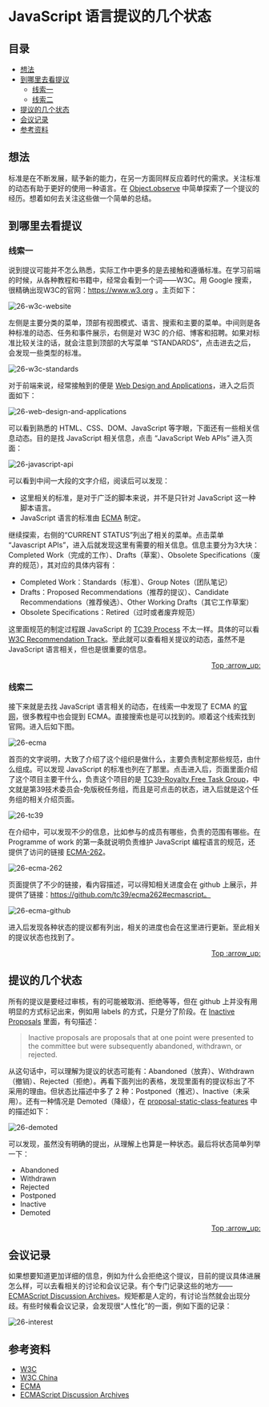 # JavaScript 语言提议的几个状态
## <a name="index"></a> 目录
* [想法](#think)
* [到哪里去看提议](#where)
  * [线索一](#clue1)
  * [线索二](#clue2)
* [提议的几个状态](#status)
* [会议记录](#record)
* [参考资料](#reference)

## <a name="think"></a> 想法
标准是在不断发展，赋予新的能力，在另一方面同样反应着时代的需求。关注标准的动态有助于更好的使用一种语言。在 [Object.observe][url-blog-25] 中简单探索了一个提议的经历。想着如何去关注这些做一个简单的总结。

## <a name="where"></a> 到哪里去看提议
### <a name="clue1"></a> 线索一
说到提议可能并不怎么熟悉，实际工作中更多的是去接触和遵循标准。在学习前端的时候，从各种教程和书籍中，经常会看到一个词——W3C。用 Google 搜索，很精确出现W3C的官网：https://www.w3.org 。主页如下：

![26-w3c-website][url-local-w3c-website]

左侧是主要分类的菜单，顶部有视图模式、语言、搜索和主要的菜单。中间则是各种标准的动态、任务和事件展示，右侧是对 W3C 的介绍、博客和招聘。如果对标准比较关注的话，就会注意到顶部的大写菜单 “STANDARDS”，点击进去之后，会发现一些类型的标准。

![26-w3c-standards][url-local-w3c-standards]

对于前端来说，经常接触到的便是 [Web Design and Applications][url-web-design-and-applications]，进入之后页面如下：

![26-web-design-and-applications][url-local-web-design-and-applications]

可以看到熟悉的 HTML、CSS、DOM、JavaScript 等字眼，下面还有一些相关信息动态。目的是找 JavaScript 相关信息，点击 “JavaScript Web APIs” 进入页面：

![26-javascript-api][url-local-javascript-api]

可以看到中间一大段的文字介绍，阅读后可以发现：
- 这里相关的标准，是对于广泛的脚本来说，并不是只针对 JavaScript 这一种脚本语言。
- JavaScript 语言的标准由 [ECMA][url-ecma] 制定。

继续探索，右侧的“CURRENT STATUS”列出了相关的菜单。点击菜单 “Javascript APIs”，进入后就发现这里有需要的相关信息。信息主要分为3大块：Completed Work（完成的工作）、Drafts（草案）、Obsolete Specifications（废弃的规范），其对应的具体内容有：
- Completed Work：Standards（标准）、Group Notes（团队笔记）
- Drafts：Proposed Recommendations（推荐的提议）、Candidate Recommendations（推荐候选）、Other Working Drafts（其它工作草案）
- Obsolete Specifications：Retired（过时或者废弃规范）

这里面规范的制定过程跟 JavaScript 的 [TC39 Process][url-TC39-Process] 不太一样。具体的可以看 [W3C Recommendation Track][url-w3c-track]。至此就可以查看相关提议的动态，虽然不是 JavaScript 语言相关，但也是很重要的信息。
<div align="right"><a href="#index">Top :arrow_up:</a></div>

### <a name="clue2"></a> 线索二
接下来就是去找 JavaScript 语言相关的动态，在线索一中发现了 ECMA 的[官网][url-ecma]，很多教程中也会提到 ECMA。直接搜索也是可以找到的。顺着这个线索找到官网。进入后如下图。

![26-ecma][url-local-ecma]

首页的文字说明，大致了介绍了这个组织是做什么，主要负责制定那些规范，由什么组成。可以发现 JavaScript 的标准也列在了那里。点击进入后，页面里面介绍了这个项目主要干什么，负责这个项目的是 [TC39-Royalty Free Task Group][url-tc39-group]，中文就是第39技术委员会-免版税任务组，而且是可点击的状态，进入后就是这个任务组的相关介绍页面。

![26-tc39][url-local-tc39]

在介绍中，可以发现不少的信息，比如参与的成员有哪些，负责的范围有哪些。在 Programme of work 的第一条就说明负责维护 JavaScript 编程语言的规范，还提供了访问的链接 [ECMA-262][url-ecma-262]。

![26-ecma-262][url-local-ecma-262]

页面提供了不少的链接，看内容描述，可以得知相关进度会在 github 上展示，并提供了链接：https://github.com/tc39/ecma262#ecmascript。

![26-ecma-github][url-local-ecma-github]

进入后发现各种状态的提议都有列出，相关的进度也会在这里进行更新。至此相关的提议状态也找到了。
<div align="right"><a href="#index">Top :arrow_up:</a></div>

## <a name="status"></a> 提议的几个状态
所有的提议是要经过审核，有的可能被取消、拒绝等等，但在 github 上并没有用明显的方式标记出来，例如用 labels 的方式，只是分了阶段。在 [Inactive Proposals][url-inactive-proposals] 里面，有句描述：
> Inactive proposals are proposals that at one point were presented to the committee but were subsequently abandoned, withdrawn, or rejected.

从这句话中，可以理解为提议的状态可能有：Abandoned（放弃）、Withdrawn（撤销）、Rejected（拒绝）。再看下面列出的表格，发现里面有的提议标出了不采用的理由。但状态比描述中多了 2 种：Postponed（推迟）、Inactive（未采用）。还有一种情况是 Demoted（降级），在 [proposal-static-class-features][url-class-features] 中的描述如下：

![26-demoted][url-local-demoted]

可以发现，虽然没有明确的提出，从理解上也算是一种状态。最后将状态简单列举一下：
- Abandoned
- Withdrawn
- Rejected
- Postponed
- Inactive
- Demoted

<div align="right"><a href="#index">Top :arrow_up:</a></div>

## <a name="record"></a> 会议记录
如果想要知道更加详细的信息，例如为什么会拒绝这个提议，目前的提议具体进展怎么样，可以去看相关的讨论和会议记录。有个专门记录这些的地方——[ECMAScript Discussion Archives][url-esdiscuss]。规矩都是人定的，有讨论当然就会出现分歧。有些时候看会议记录，会发现很“人性化”的一面，例如下面的记录：

![26-interest][url-local-interest]

## <a name="reference"></a> 参考资料
- [W3C][url-w3c]
- [W3C China][url-w3c-china]
- [ECMA][url-ecma]
- [ECMAScript Discussion Archives][url-esdiscuss]

[url-local-w3c-website]:./images/26/26-w3c-website.png
[url-local-w3c-standards]:./images/26/26-w3c-standards.png
[url-local-web-design-and-applications]:./images/26/26-web-design-and-applications.png
[url-local-javascript-api]:./images/26/26-javascript-api.png
[url-local-ecma]:./images/26/26-ecma-website.png
[url-local-tc39]:./images/26/26-tc39.png
[url-local-ecma-262]:./images/26/26-ecma-262.png
[url-local-ecma-github]:./images/26/26-ecma-github.png
[url-local-demoted]:./images/26/26-demoted.png
[url-local-interest]:./images/26/26-interest.png

[url-blog-25]:https://github.com/XXHolic/blog/issues/25
[url-w3c-china]:http://www.chinaw3c.org/
[url-w3c]:https://www.w3.org/
[url-web-design-and-applications]:https://www.w3.org/standards/webdesign/
[url-all-standards-drafts]:https://www.w3.org/TR/
[url-TC39-Process]:https://tc39.github.io/process-document/
[url-github-w3c]:https://github.com/w3c
[url-w3c-track]:https://www.w3.org/2018/Process-20180201/#rec-advance
[url-ecma]:http://www.ecma-international.org/
[url-tc39-group]:http://www.ecma-international.org/memento/tc39-rf-tg.htm
[url-ecma-262]:http://www.ecma-international.org/publications/standards/Ecma-262.htm
[url-inactive-proposals]:https://github.com/tc39/proposals/blob/master/inactive-proposals.md
[url-class-features]:https://github.com/tc39/proposal-static-class-features/
[url-esdiscuss]:https://esdiscuss.org/